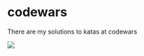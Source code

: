 # codewars
There are my solutions to katas at codewars

![](https://www.codewars.com/users/IlyaUmanets/badges/large)
